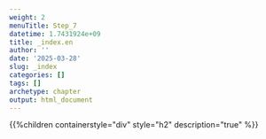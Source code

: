 ```yaml
---
weight: 2
menuTitle: Step_7
datetime: 1.7431924e+09
title: _index.en
author: ''
date: '2025-03-28'
slug: _index
categories: []
tags: []
archetype: chapter
output: html_document
---
```


{{%children containerstyle="div" style="h2" description="true" %}}
